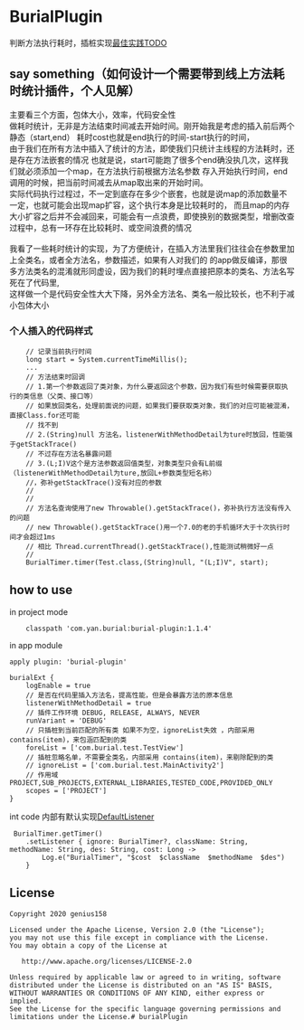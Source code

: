# BurialPlugin
判断方法执行耗时，插桩实现[最佳实践TODO](./TODO_README.md)

## say something（如何设计一个需要带到线上方法耗时统计插件，个人见解）
主要看三个方面，包体大小，效率，代码安全性
<br/>
做耗时统计，无非是方法结束时间减去开始时间。刚开始我是考虑的插入前后两个静态（start,end）
耗时cost也就是end执行的时间-start执行的时间，
<br/>
由于我们在所有方法中插入了统计的方法，即使我们只统计主线程的方法耗时，还是存在方法嵌套的情况
也就是说，start可能跑了很多个end确没执几次，这样我们就必须添加一个map，在方法执行前根据方法名参数
存入开始执行时间，end调用的时候，把当前时间减去从map取出来的开始时间。
<br/>
实际代码执行过程过，不一定到底存在多少个嵌套，也就是说map的添加数量不一定，也就可能会出现map扩容，这个执行本身是比较耗时的，
而且map的内存大小扩容之后并不会减回来，可能会有一点浪费，即使换别的数据类型，增删改查过程中，总有一环存在比较耗时、或空间浪费的情况
<br/>
<br/>
我看了一些耗时统计的实现，为了方便统计，在插入方法里我们往往会在参数里加上全类名，或者全方法名，参数描述，如果有人对我们的
的app做反编译，那很多方法类名的混淆就形同虚设，因为我们的耗时埋点直接把原本的类名、方法名写死在了代码里,
<br/>
这样做一个是代码安全性大大下降，另外全方法名、类名一般比较长，也不利于减小包体大小

### 个人插入的代码样式
```
    // 记录当前执行时间
    long start = System.currentTimeMillis();
    ...
    // 方法结束时回调
    // 1.第一个参数返回了类对象，为什么要返回这个参数，因为我们有些时候需要获取执行的类信息（父类、接口等）
    // 如果放回类名，处理前面说的问题，如果我们要获取类对象，我们的对应可能被混淆，直接Class.for还可能
    // 找不到
    // 2.(String)null 方法名，listenerWithMethodDetail为ture时放回，性能强于getStackTrace()
    // 不过存在方法名暴露问题
    // 3.(L;I)V这个是方法参数返回值类型，对象类型只会有L前缀（listenerWithMethodDetail为ture,放回L+参数类型短名称）
    //，弥补getStackTrace()没有对应的参数
    //
    //
    // 方法名查询使用了new Throwable().getStackTrace()，弥补执行方法没有传入的问题
    // new Throwable().getStackTrace()用一个7.0的老的手机循环大于十次执行时间才会超过1ms
    // 相比 Thread.currentThread().getStackTrace(),性能测试稍微好一点
    //
    BurialTimer.timer(Test.class,(String)null, "(L;I)V", start);
```

## how to use 
in project mode
```
    classpath 'com.yan.burial:burial-plugin:1.1.4'
```
 in app module
```
apply plugin: 'burial-plugin'

burialExt {
    logEnable = true
    // 是否在代码里插入方法名，提高性能，但是会暴露方法的原本信息
    listenerWithMethodDetail = true
    // 插件工作环境 DEBUG, RELEASE, ALWAYS, NEVER
    runVariant = 'DEBUG'
    // 只插桩到当前匹配的所有类 如果不为空，ignoreList失效 ，内部采用 contains(item)，来包涵匹配到的类
    foreList = ['com.burial.test.TestView']
    // 插桩忽略名单，不需要全类名，内部采用 contains(item)，来剔除配到的类
    // ignoreList = ['com.burial.test.MainActivity2']
    // 作用域 PROJECT,SUB_PROJECTS,EXTERNAL_LIBRARIES,TESTED_CODE,PROVIDED_ONLY
    scopes = ['PROJECT']
}

```
 int code 内部有默认实现[DefaultListener](https://github.com/genius158/burialPlugin/blob/master/burialTimer/src/main/java/com/yan/burial/method/timer/DefaultListener.java)
``` 
 BurialTimer.getTimer()
    .setListener { ignore: BurialTimer?, className: String, methodName: String, des: String, cost: Long ->
        Log.e("BurialTimer", "$cost  $className  $methodName  $des")
    }
```
## License

    Copyright 2020 genius158

    Licensed under the Apache License, Version 2.0 (the "License");
    you may not use this file except in compliance with the License.
    You may obtain a copy of the License at

       http://www.apache.org/licenses/LICENSE-2.0

    Unless required by applicable law or agreed to in writing, software
    distributed under the License is distributed on an "AS IS" BASIS,
    WITHOUT WARRANTIES OR CONDITIONS OF ANY KIND, either express or implied.
    See the License for the specific language governing permissions and
    limitations under the License.# burialPlugin
